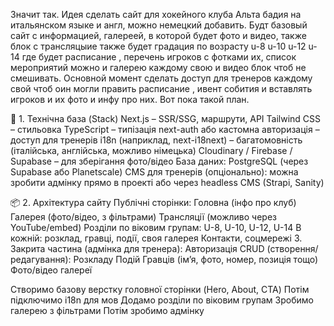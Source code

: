 Значит так. Идея сделать сайт для хокейного клуба Альта бадия на итальянском языке и англ, можно немецкий добавить. Будт базовый сайт с информацией, галереей, в которой будет фото и видео, также блок с трансляцыие также будет градация по возрасту u-8 u-10 u-12 u-14 где будет расписание , перечень игроков с фотками их, список мероприятий можно и галерею каждому свою и видео блок чтоб не смешивать. Основной момент сделать доступ для тренеров каждому свой чтоб оин могли править расписание , ивент собития и вставлять игроков и их фото и инфу про них. Вот пока такой план.

🔧 1. Технічна база (Stack)
Next.js – SSR/SSG, маршрути, API
Tailwind CSS – стильовка
TypeScript – типізація
next-auth або кастомна авторизація – доступ для тренерів
i18n (наприклад, next-i18next) – багатомовність (італійська, англійська, можливо німецька)
Cloudinary / Firebase / Supabase – для зберігання фото/відео
База даних: PostgreSQL (через Supabase або Planetscale)
CMS для тренерів (опціонально): можна зробити адмінку прямо в проекті або через headless CMS (Strapi, Sanity)

📦 2. Архітектура сайту
Публічні сторінки:
Головна (інфо про клуб)
Галерея (фото/відео, з фільтрами)
Трансляції (можливо через YouTube/embed)
Розділи по віковим групам:
U-8, U-10, U-12, U-14
В кожній: розклад, гравці, події, своя галерея
Контакти, соцмережі
3. Закрита частина (адмінка для тренера):
Авторизація
CRUD (створення/редагування):
Розкладу
Подій
Гравців (ім’я, фото, номер, позиція тощо)
Фото/відео галереї


Створимо базову верстку головної сторінки (Hero, About, CTA)
Потім підключимо i18n для мов
Додамо розділи по віковим групам
Зробимо галерею з фільтрами
Потім зробимо адмінку